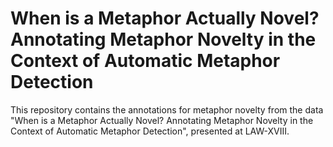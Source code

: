 # When is a Metaphor Actually Novel? Annotating Metaphor Novelty in the Context of Automatic Metaphor Detection
This repository contains the annotations for metaphor novelty from the data "When is a Metaphor Actually Novel? Annotating Metaphor Novelty in the Context of Automatic Metaphor Detection", presented at LAW-XVIII.
